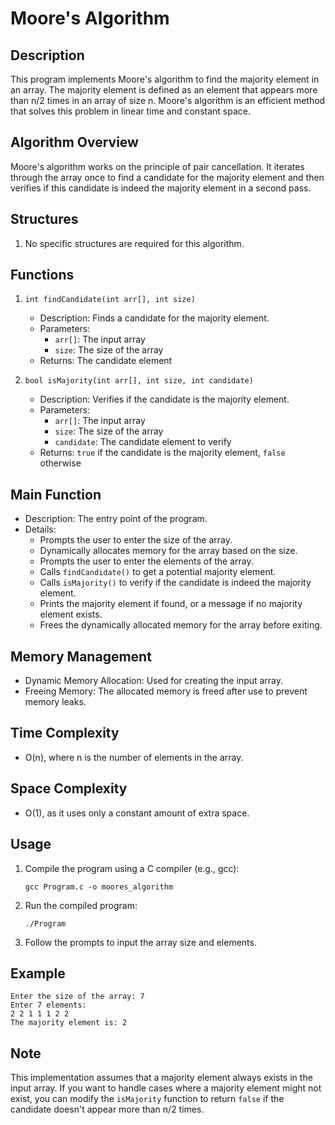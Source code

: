# Moore's Algorithm

## Description

This program implements Moore's algorithm to find the majority element in an array. The majority element is defined as an element that appears more than n/2 times in an array of size n. Moore's algorithm is an efficient method that solves this problem in linear time and constant space.

## Algorithm Overview

Moore's algorithm works on the principle of pair cancellation. It iterates through the array once to find a candidate for the majority element and then verifies if this candidate is indeed the majority element in a second pass.

## Structures

1. No specific structures are required for this algorithm.

## Functions

1. `int findCandidate(int arr[], int size)`
   - Description: Finds a candidate for the majority element.
   - Parameters:
     - `arr[]`: The input array
     - `size`: The size of the array
   - Returns: The candidate element

2. `bool isMajority(int arr[], int size, int candidate)`
   - Description: Verifies if the candidate is the majority element.
   - Parameters:
     - `arr[]`: The input array
     - `size`: The size of the array
     - `candidate`: The candidate element to verify
   - Returns: `true` if the candidate is the majority element, `false` otherwise

## Main Function

- Description: The entry point of the program.
- Details:
  * Prompts the user to enter the size of the array.
  * Dynamically allocates memory for the array based on the size.
  * Prompts the user to enter the elements of the array.
  * Calls `findCandidate()` to get a potential majority element.
  * Calls `isMajority()` to verify if the candidate is indeed the majority element.
  * Prints the majority element if found, or a message if no majority element exists.
  * Frees the dynamically allocated memory for the array before exiting.

## Memory Management

- Dynamic Memory Allocation: Used for creating the input array.
- Freeing Memory: The allocated memory is freed after use to prevent memory leaks.

## Time Complexity

- O(n), where n is the number of elements in the array.

## Space Complexity

- O(1), as it uses only a constant amount of extra space.

## Usage

1. Compile the program using a C compiler (e.g., gcc):
   ```
   gcc Program.c -o moores_algorithm
   ```
2. Run the compiled program:
   ```
   ./Program
   ```
3. Follow the prompts to input the array size and elements.

## Example

```
Enter the size of the array: 7
Enter 7 elements:
2 2 1 1 1 2 2
The majority element is: 2
```

## Note

This implementation assumes that a majority element always exists in the input array. If you want to handle cases where a majority element might not exist, you can modify the `isMajority` function to return `false` if the candidate doesn't appear more than n/2 times.